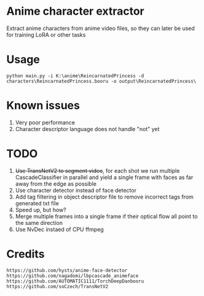 # Anime character extractor
Extract anime characters from anime video files, so they can later be used for training LoRA or other tasks
# Usage
`python main.py -i K:\anime\ReincarnatedPrincess -d characters\ReincarnatedPrincess.booru -o output\ReincarnatedPrincess\`
# Known issues
1. Very poor performance
2. Character descriptor language does not handle "not" yet
# TODO
1. <s>Use TransNetV2 to segment video</s>, for each shot we run multiple CascadeClassifier in parallel and yield a single frame with faces as far away from the edge as possible
2. Use character detector instead of face detector
3. Add tag filtering in object descriptor file to remove incorrect tags from generated txt file
4. Speed up, but how?
5. Merge multiple frames into a single frame if their optical flow all point to the same direction
6. Use NvDec instaed of CPU ffmpeg
# Credits
```
https://github.com/hysts/anime-face-detector
https://github.com/nagadomi/lbpcascade_animeface
https://github.com/AUTOMATIC1111/TorchDeepDanbooru
https://github.com/soCzech/TransNetV2
```
